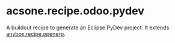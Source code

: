 acsone.recipe.odoo.pydev
========================

A buildout recipe to generate an Eclipse PyDev project. It extends [anybox.recipe.openerp](https://pypi.python.org/pypi/anybox.recipe.openerp).
